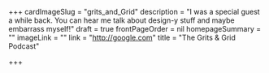 +++
cardImageSlug = "grits_and_Grid"
description = "I was a special guest a while back. You can hear me talk about design-y stuff and maybe embarrass myself!"
draft = true
frontPageOrder = nil
homepageSummary = ""
imageLink = ""
link = "http://google.com"
title = "The Grits &amp; Grid Podcast"

+++
